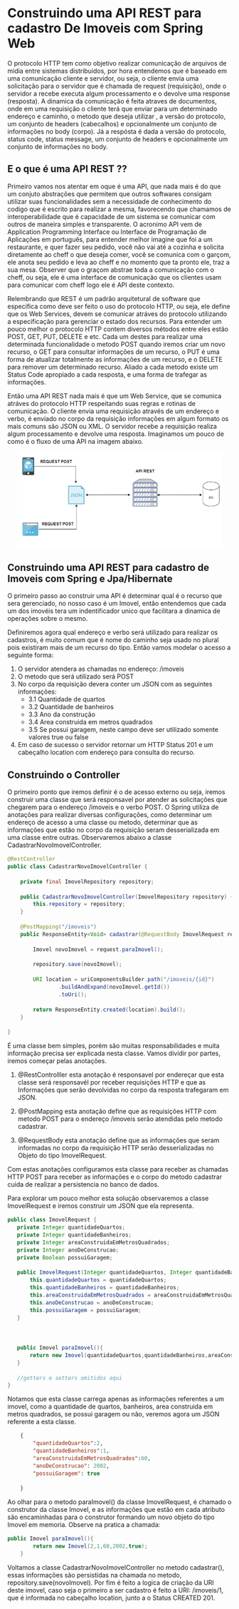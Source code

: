 # Construindo uma API REST para cadastro De Imoveis com Spring Web

O protocolo HTTP tem como objetivo realizar comunicação de arquivos de midia entre sistemas distribuidos, por hora entendemos que é baseado em uma comunicação cliente e servidor, ou seja, o cliente envia uma solicitação para o servidor que é chamada de request (requisição), onde o servidor a recebe executa algum processamento e o devolve uma response (resposta). A dinamica da comunicação é feita atraves de documentos, onde em uma requisição o cliente terá que enviar para um determinado endereço e caminho, o  metodo que deseja utilizar , a versão do protocolo, um conjunto de headers (cabecalhos) e opcionalmente um conjunto de informações no body (corpo). Já a respósta é dada a versão do protocolo, status code, status message, um conjunto de headers e opcionalmente um conjunto de informações  no body.

## E o que é uma  API REST ?? 

Primeiro vamos nos atentar em oque é uma API, que nada mais é do que um conjuto abstrações que permitem que outros softwares consigam utilizar suas funcionalidades sem a necessidade de conhecimento do codigo que é escrito para realizar a mesma, favorecendo que chamamos de interoperabilidade que é capacidade de um sistema se comunicar com outros de maneira simples e transparente. O acronimo API  vem de Application Programming Interface ou Interface de Programação de Aplicações em português, para entender melhor imagine que foi a um restaurante, e quer fazer seu pedido, você não vai até a cozinha e solicita diretamente ao cheff o que deseja comer, você se comunica com o garçom, ele anota seu pedido e leva ao cheff e no momento que ta pronto ele, traz a sua mesa. Observer que o graçom abstrae toda a comunicação com o cheff, ou seja, ele é uma interface de comunicação que os clientes usam para comunicar com cheff logo ele é API deste contexto.

Relembrando que REST é um padrão arquitetural de software que especifica como deve ser feito o uso do protocolo HTTP, ou seja, ele define que os Web Services, devem se comunicar atráves do protocolo utilizando a especificação para gerenciar o estado dos recursos. Para entender um pouco melhor o protocolo HTTP contem diversos métodos entre eles estão POST, GET, PUT, DELETE e etc. Cada um destes para realizar uma determinada funcionalidade  o metodo POST quando iremos criar  um novo recurso, o GET para consultar informações de um recurso, o PUT é uma forma de atualizar totalmente as informações de um recurso, e o DELETE para remover um determinado recurso. Aliado a cada metodo existe um Status Code apropiado a cada resposta, e uma forma de trafegar as informações.

Então uma API REST nada mais é que um Web Service, que se comunica atráves do protocolo HTTP respeitando suas regras e rotinas de comunicação. O cliente envia uma requisição através de um endereço e verbo, é enviado no corpo da requisição informações em algum formato os mais comuns são JSON ou XML. O servidor recebe a requisição realiza algum processamento e devolve uma resposta. Imaginamos um pouco de como é o fluxo de uma API na imagem abaixo.

<p align="center">
<img alt="ilustração da tabela pessoa" src="./imagens/apirest.png" width="460"/>
</p>


## Construindo uma API REST para cadastro de Imoveis com Spring e Jpa/Hibernate

O primeiro passo ao construir uma API é determinar qual é o recurso que sera gerenciado, no nosso caso é um Imovel, então entendemos que cada um dos imovéis tera um indentificador unico que facilitara a dinamica de operações sobre o mesmo. 

Definiremos agora qual endereço e verbo será utilizado para realizar os cadastros, é muito comum que é nome do caminho seja usado no plural pois existiram mais de um recurso do tipo. Então vamos modelar o acesso a seguinte forma:

1. O servidor atendera as chamadas no endereço: /imoveis
2. O metodo que será utilizado será POST
3. No corpo da requisição devera conter um JSON com as seguintes informações:
    - 3.1 Quantidade de quartos
    - 3.2 Quantidade de banheiros
    - 3.3 Ano da construção
    - 3.4 Area construida em metros quadrados
    - 3.5 Se possui garagem, neste campo deve ser utilizado somente valores true ou false
4. Em caso de sucesso o servidor retornar um HTTP Status 201 e um cabeçalho location com endereço para consulta do recurso.

## Construindo o Controller

O primeiro ponto que iremos definir é o de acesso externo ou seja, iremos construir uma classe que será responsavel por atender as solicitações que chegarem para o endereço /imoveis e o verbo POST. O Spring utiliza de anotações para realizar diversas configurações, como determinar um endereço de acesso a uma classe ou metodo, determinar que as informações que estão no corpo da requisição seram desserializada em uma classe entre outras.  Observaremos abaixo a classe CadastrarNovoImovelController.


```java
@RestController
public class CadastrarNovoImovelController {

    private final ImovelRepository repository;

    public CadastrarNovoImovelController(ImovelRepository repository) {
        this.repository = repository;
    }

    @PostMapping("/imoveis")
    public ResponseEntity<Void> cadastrar(@RequestBody ImovelRequest request,   UriComponentsBuilder uriComponentsBuilder){

        Imovel novoImovel = request.paraImovel();

        repository.save(novoImovel);

        URI location = uriComponentsBuilder.path("/imoveis/{id}")
                .buildAndExpand(novoImovel.getId())
                .toUri();

        return ResponseEntity.created(location).build();
    }

}
```

 É uma classe bem simples, porém são muitas responsabilidades e muita informação precisa ser explicada nesta classe. Vamos dividir por partes, iremos começar pelas anotações.

 1. @RestControlller esta anotação é responsavel por endereçar que esta classe será responsavél por receber requisições HTTP e que as Informações que serão devolvidas no corpo da resposta trafegaram em JSON. 

 2. @PostMapping esta anotação define que as requisições HTTP com metodo POST para o endereço /imoveis serão atendidas pelo metodo cadastrar.

 3. @RequestBody esta anotação define que as informações que seram informadas no corpo da requisição HTTP serão desserializadas no Objeto do tipo ImovelRequest. 

 Com estas anotações configuramos esta classe para receber as chamadas HTTP POST  para receber as informações e o corpo do metodo cadastrar cuida de realizar a persistencia no banco de dados. 

 Para explorar um pouco melhor esta solução observaremos a classe ImovelRequest e iremos construir um JSON que ela representa.

 ```java
 public class ImovelRequest {
    private Integer quantidadeQuartos;
    private Integer quantidadeBanheiros;
    private Integer areaConstruidaEmMetrosQuadrados;
    private Integer anoDeConstrucao;
    private Boolean possuiGaragem;

    public ImovelRequest(Integer quantidadeQuartos, Integer quantidadeBanheiros, Integer areaConstruidaEmMetrosQuadrados, Integer anoDeConstrucao, Boolean possuiGaragem) {
        this.quantidadeQuartos = quantidadeQuartos;
        this.quantidadeBanheiros = quantidadeBanheiros;
        this.areaConstruidaEmMetrosQuadrados = areaConstruidaEmMetrosQuadrados;
        this.anoDeConstrucao = anoDeConstrucao;
        this.possuiGaragem = possuiGaragem;
    }



    public Imovel paraImovel(){
        return new Imovel(quantidadeQuartos,quantidadeBanheiros,areaConstruidaEmMetrosQuadrados,anoDeConstrucao,possuiGaragem);
    }
    
    //getters e setters omitidos aqui
 }
 ```
Notamos que esta classe carrega apenas as informações referentes a um imovel, como a quantidade de quartos, banheiros, area construida em metros quadrados, se possui garagem ou não, veremos agora um JSON referente a esta classe.

```json
    {
        "quantidadeQuartos":2,
        "quantidadeBanheiros":1,
        "areaConstruidaEmMetrosQuadrados":60,
        "anoDeConstrucao": 2002,
        "possuiGaragem": true
        
    }
```
Ao olhar para o metodo paraImovel() da classe ImovelRequest, é chamado o construtor da classe Imovel, e as informações que estão em cada atributo são encaminhadas para o construtor formando  um novo objeto do tipo Imovel em memoria. Observe na pratica a chamada:

```java
public Imovel paraImovel(){
        return new Imovel(2,1,60,2002,true);
    }

```

Voltamos a classe CadastrarNovoImovelController no metodo cadastrar(), essas informações são persistidas na chamada no metodo, repository.save(novoImovel). Por fim é feito a logica de criação da URI deste imovel, caso seja o primeiro a ser cadastro é feito a URI: /imoveis/1, que é informada no cabeçalho location, junto a o Status CREATED 201.